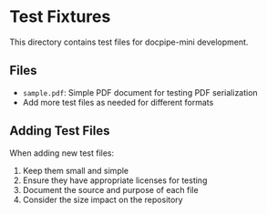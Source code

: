 # Test Fixtures

This directory contains test files for docpipe-mini development.

## Files

- `sample.pdf`: Simple PDF document for testing PDF serialization
- Add more test files as needed for different formats

## Adding Test Files

When adding new test files:

1. Keep them small and simple
2. Ensure they have appropriate licenses for testing
3. Document the source and purpose of each file
4. Consider the size impact on the repository